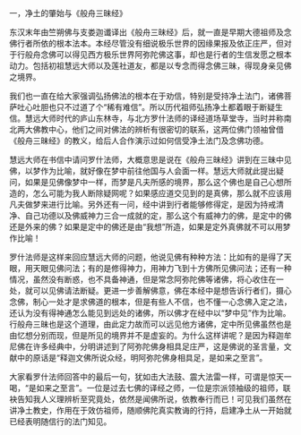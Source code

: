 一，净土的肇始与《般舟三昧经》

​     东汉末年由竺朔佛与支娄迦谶译出《般舟三昧经》后，就一直是早期大德祖师及念佛行者所依的根本法本。本经尽管没有细说极乐世界的因缘果报及依正庄严，但对于行般舟念佛可以得见西方极乐世界阿弥陀佛这事，却也是行者的生信发愿之根本动力。包括初祖慧远大师以及莲社道友，都是以专念而得念佛三昧，得现身亲见佛之境界。

​     我们也一直在给大家强调弘扬佛法的根本在于劝信，特别是受持净土法门，诸佛菩萨吐心吐胆也只不过道了个“稀有难信”。所以历代祖师弘扬净土都着眼于断疑生信。慧远大师时代的庐山东林寺，与北方罗什法师的译经道场草堂寺，当时并称南北两大佛教中心，他们之间对佛法的辨析有很密切的联系，这两位佛门领袖曾借《般舟三昧经》的教义，给后人合作演示过如何信受净土法门及念佛功德。

​     慧远大师在书信中请问罗什法师，大概意思是说在《般舟三昧经》讲到在三昧中见佛，以梦作为比喻，就好像在梦中前往他国与人会面一样。慧远大师就此提出疑问，如果是见佛像梦中一样，而梦是凡夫所感的境界，那么这个佛也是自己心想所造的，怎么可能为我人断除疑网呢？如果感应道交见到的是真佛，那么就不应该用凡夫做梦来进行比喻。另外还有一问，经中讲到行者能够修得定，是因为持戒清净、自己功德以及佛威神力三合一成就的定，那么这个有威神力的佛，是定中的佛还是外来的佛？如果是定中的佛还是由“我想”所造，如果是定外真佛就不可以用梦作比喻！

​     罗什法师是这样来回应慧远大师的问题，他说见佛有种种方法：比如有的是得了天眼，用天眼见佛问法；有的是修得神力，用神力飞到十方佛所见佛问法；还有一种情况，虽然没有断惑，也不具备神通，但是常念阿弥陀佛等诸佛，将心收住在一处，就可以见佛请法断疑。更进一步善解佛意，佛在本经中是想告诉行者们，摄心念佛，制心一处才是求佛道的根本，但是有些人不信，也不懂一心念佛入定之法，还认为没有得神通怎么能见到远处的诸佛，所以佛才在经中以“梦中见”作为比喻。行般舟三昧也是这个道理，由此定力故而可以远见他方诸佛，定中所见佛虽然也是由忆想分别而现，但是所见的境界并不是虚妄的。为什么这样讲呢？是因为释迦牟尼佛在许多经典中，分明讲述到了阿弥陀佛身相具足庄严，这是佛说的圣言量，文献中的原话是“释迦文佛所说众经，明阿弥陀佛身相具足，是如来之至言”。

​     大家看罗什法师回答中的最后一句，犹如击大法鼓、震大法雷一样，可谓是惊天一喝，“是如来之至言”。一位是过去七佛的译经之师，一位是宗派领袖级的祖师，联袂告知我人义理辨析至究竟处，依然是闻佛所说，依教奉行而已！可见我们虽然在讲净土教史，作用在于效仿祖师，随顺佛陀真实教诲的行持，启建净土从一开始就已经表明随信行的法门知见。